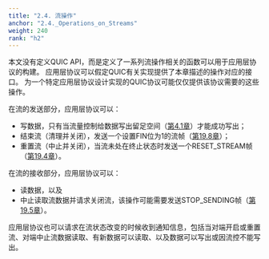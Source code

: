 ```yaml
---
title: "2.4. 流操作"
anchor: "2.4._Operations_on_Streams"
weight: 240
rank: "h2"
---
```


本文没有定义QUIC API，而是定义了一系列流操作相关的函数可以用于应用层协议的构建。
应用层协议可以假定QUIC有关实现提供了本章描述的操作对应的接口。
为一个特定应用层协议设计实现的QUIC协议可能仅仅提供该协议需要的这些操作。

在流的发送部分，应用层协议可以：
- 写数据，只有当流量控制给数据写出留足空间（[第4.1章](#4.1_Data_Flow_Control)）才能成功写出；
- 结束流（清理并关闭），发送一个设置FIN位为1的流帧（[第19.8章](#19.8_STREAM_Frames)）；
- 重置流（中止并关闭），当流未处在终止状态时发送一个RESET_STREAM帧（[第19.4章](#19.4_RESET_STREAM_Frames)）。

在流的接收部分，应用层协议可以：
- 读数据，以及
- 中止读取流数据并请求关闭流，该操作可能需要发送STOP_SENDING帧（[第19.5章](#19.5_STOP_SENDING_Frames)）。

应用层协议也可以请求在流状态改变的时候收到通知信息，包括当对端开启或重置流、对端中止流数据读取、有新数据可以读取、以及数据可以写出或因流控不能写出。
